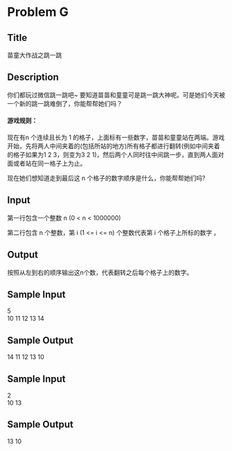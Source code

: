 # Problem G

## Title
苗童大作战之跳一跳

## Description
你们都玩过微信跳一跳吧~ 要知道苗苗和童童可是跳一跳大神呢。可是她们今天被一个新的跳一跳难倒了，你能帮帮她们吗？

#### 游戏规则：
现在有n 个连续且长为 1 的格子，上面标有一些数字，苗苗和童童站在两端。游戏开始，先将两人中间夹着的(包括所站的地方)所有格子都进行翻转(例如中间夹着的格子如果为1 2 3，则变为3 2 1)，然后两个人同时往中间跳一步，直到两人面对面或者站在同一格子上为止。

现在她们想知道走到最后这 n 个格子的数字顺序是什么，你能帮帮她们吗?

## Input
第一行包含一个整数 n (0 < n < 1000000)

第二行包含 n 个整数，第 i (1 <= i <= n) 个整数代表第 i 个格子上所标的数字 。

## Output
按照从左到右的顺序输出这n个数，代表翻转之后每个格子上的数字。

## Sample Input
5  
10 11 12 13 14

## Sample Output
14 11 12 13 10

## Sample Input
2  
10 13

## Sample Output
13 10


